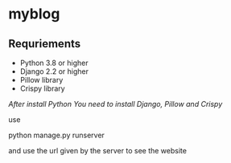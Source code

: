 # myblog

## Requriements
* Python 3.8 or higher
* Django 2.2 or higher
* Pillow library
* Crispy library

*After install Python You need to install Django, Pillow and Crispy*

use 

python manage.py runserver

and use the url given by the server to see the website
